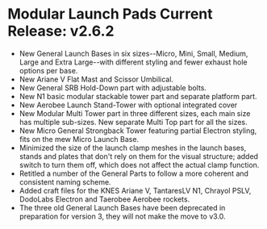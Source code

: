 # Modular Launch Pads Current Release: v2.6.2

*	New General Launch Bases in six sizes--Micro, Mini, Small, Medium, Large and Extra Large--with different styling and fewer exhaust hole options per base.
*	New Ariane V Flat Mast and Scissor Umbilical.
*	New General SRB Hold-Down part with adjustable bolts.
*	New N1 basic modular stackable tower part and separate platform part.
*	New Aerobee Launch Stand-Tower with optional integrated cover
*	New Modular Multi Tower part in three different sizes, each main size has multiple sub-sizes. New separate Multi Top part for all the sizes.
*	New Micro General Strongback Tower featuring partial Electron styling, fits on the mew Micro Launch Base.
*	Minimized the size of the launch clamp meshes in the launch bases, stands and plates that don't rely on them for the visual structure; added switch to turn them off, which does not affect the actual clamp function.
*	Retitled a number of the General Parts to follow a more coherent and consistent naming scheme.
*	Added craft files for the KNES Ariane V, TantaresLV N1, Chrayol PSLV, DodoLabs Electron and Taerobee Aerobee rockets.
*	The three old General Launch Bases have been deprecated in preparation for version 3, they will not make the move to v3.0.

